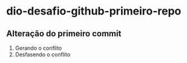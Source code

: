 # dio-desafio-github-primeiro-repo

## Alteração do primeiro commit

  1. Gerando o conflito
  2. Desfasendo o conflito
	
